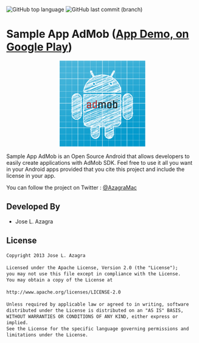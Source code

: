 ![GitHub top language](https://img.shields.io/github/languages/top/azagramac/DemoAdMob_SDK_Android.svg) ![GitHub last commit (branch)](https://img.shields.io/github/last-commit/azagramac/DemoAdMob_SDK_Android/master.svg)

Sample App AdMob ([App Demo, on Google Play][2])
===========
<p align="center">
        <img src="ic_launcher-web.png" alt="PNG" height="225px" />
</p>


Sample App AdMob is an Open Source Android that allows developers to easily create applications 
with AdMob SDK. Feel free 
to use it all you want in your Android apps provided that you cite this project and include the license in your app.

You can follow the project on Twitter : [@AzagraMac][1]            

Developed By
------------
* Jose L. Azagra

License
-------

    Copyright 2013 Jose L. Azagra
    
    Licensed under the Apache License, Version 2.0 (the "License");
    you may not use this file except in compliance with the License.
    You may obtain a copy of the License at
    
    http://www.apache.org/licenses/LICENSE-2.0
    
    Unless required by applicable law or agreed to in writing, software
    distributed under the License is distributed on an "AS IS" BASIS,
    WITHOUT WARRANTIES OR CONDITIONS OF ANY KIND, either express or implied.
    See the License for the specific language governing permissions and
    limitations under the License.
    
[1]: http://twitter.com/azagramac
[2]: https://play.google.com/store/apps/details?id=com.azagramac.demoadmob
